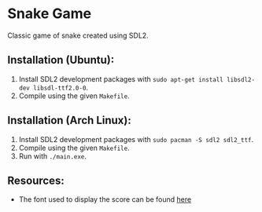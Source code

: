 # Snake Game
Classic game of snake created using SDL2.

## Installation (Ubuntu):
1. Install SDL2 development packages with `sudo apt-get install libsdl2-dev libsdl-ttf2.0-0`.
2. Compile using the given `Makefile`.

## Installation (Arch Linux):
1. Install SDL2 development packages with `sudo pacman -S sdl2 sdl2_ttf`.
2. Compile using the given `Makefile`.
3. Run with `./main.exe`.

## Resources:
- The font used to display the score can be found [here](https://ffeeaarr.my.id/b/9x6BC)
